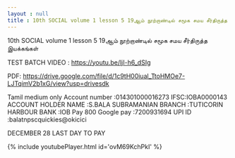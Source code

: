 ```yaml
---
layout : null
title : 10th SOCIAL volume 1 lesson 5 19ஆம் நூற்றாண்டில் சமூக சமய சீர்திருத்த இயக்கங்கள்
---
```


10th SOCIAL volume 1 lesson 5 19ஆம் நூற்றாண்டில் சமூக சமய சீர்திருத்த இயக்கங்கள்

TEST BATCH VIDEO :
https://youtu.be/ljI-h6_dSIg

PDF:
https://drive.google.com/file/d/1c9tH00iual_TtoHMOe7-LJTqimV2b1xG/view?usp=drivesdk

Tamil medium only 
Account number :014301000016273
IFSC:IOBA0000143
ACCOUNT HOLDER NAME :S.BALA SUBRAMANIAN 
BRANCH :TUTICORIN HARBOUR 
BANK :IOB
Pay 800
Google pay :7200931694
UPI ID :balatnpscquickies@okicici

DECEMBER 28 LAST DAY TO PAY



{% include youtubePlayer.html id='ovM69KchPkI' %}
